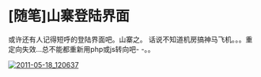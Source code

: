 # [随笔]山寨登陆界面

或许还有人记得短呼的登陆界面吧。山寨之。
话说不知道机房搞神马飞机。。。重定向失效...总不能都重新用php或js转向吧- -。。

[![2011-05-18_120637](https://attachment.soulteary.com/2011/05/18/2011-05-18_120637.png "2011-05-18_120637")](https://attachment.soulteary.com/2011/05/18/2011-05-18_120637.png)

